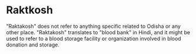 # Raktkosh
"Raktakosh" does not refer to anything specific related to Odisha or any other place. "Raktakosh" translates to "blood bank" in Hindi, and it might be used to refer to a blood storage facility or organization involved in blood donation and storage.
